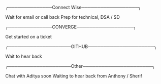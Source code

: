 ╭──────────────Connect Wise──────────────────╮

Wait for email or call back
Prep for technical, DSA / SD

╭──────────────CONVERGE──────────────────╮

Get started on a ticket

╭────────────────────GITHUB─────────────────────╮

Wait to hear back

╭────────────────────Other──────────────────────╮

Chat with Aditya soon
Waiting to hear back from Anthony / Sherif




